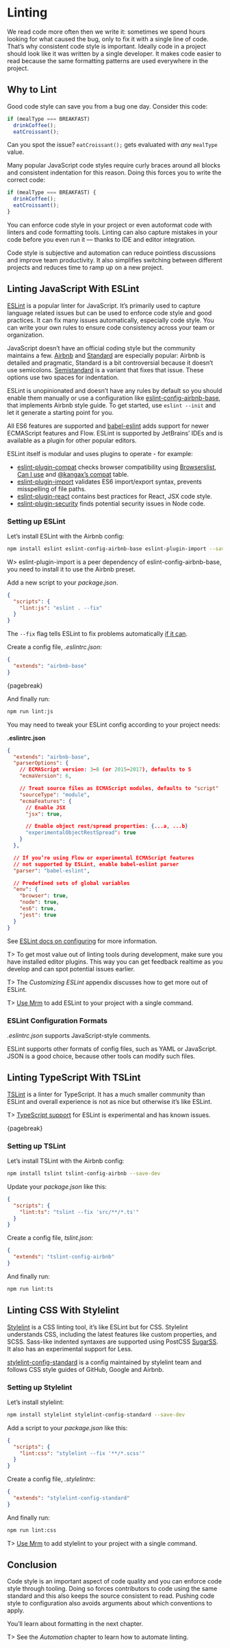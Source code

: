 # Linting

We read code more often then we write it: sometimes we spend hours looking for what caused the bug, only to fix it with a single line of code. That’s why consistent code style is important. Ideally code in a project should look like it was written by a single developer. It makes code easier to read because the same formatting patterns are used everywhere in the project.

## Why to Lint

Good code style can save you from a bug one day. Consider this code:

<!-- prettier-ignore -->
```js
if (mealType === BREAKFAST)
  drinkCoffee();
  eatCroissant();
```

Can you spot the issue? `eatCroissant();` gets evaluated with _any_ `mealType` value.

Many popular JavaScript code styles require curly braces around all blocks and consistent indentation for this reason. Doing this forces you to write the correct code:

```js
if (mealType === BREAKFAST) {
  drinkCoffee();
  eatCroissant();
}
```

You can enforce code style in your project or even autoformat code with linters and code formatting tools. Linting can also capture mistakes in your code before you even run it — thanks to IDE and editor integration.

Code style is subjective and automation can reduce pointless discussions and improve team productivity. It also simplifies switching between different projects and reduces time to ramp up on a new project.

## Linting JavaScript With ESLint

[ESLint](http://eslint.org/) is a popular linter for JavaScript. It’s primarily used to capture language related issues but can be used to enforce code style and good practices. It can fix many issues automatically, especially code style. You can write your own rules to ensure code consistency across your team or organization.

JavaScript doesn’t have an official coding style but the community maintains a few. [Airbnb](https://github.com/airbnb/javascript) and [Standard](http://standardjs.com/) are especially popular: Airbnb is detailed and pragmatic, Standard is a bit controversial because it doesn’t use semicolons. [Semistandard](https://www.npmjs.com/package/semistandard) is a variant that fixes that issue. These options use two spaces for indentation.

ESLint is unopinionated and doesn’t have any rules by default so you should enable them manually or use a configuration like [eslint-config-airbnb-base](https://www.npmjs.com/package/eslint-config-airbnb-base), that implements Airbnb style guide. To get started, use `eslint --init` and let it generate a starting point for you.

All ES6 features are supported and [babel-eslint](https://www.npmjs.com/package/babel-eslint) adds support for newer ECMAScript features and Flow. ESLint is supported by JetBrains’ IDEs and is available as a plugin for other popular editors.

ESLint itself is modular and uses plugins to operate - for example:

* [eslint-plugin-compat](https://www.npmjs.com/package/eslint-plugin-compat) checks browser compatibility using [Browserslist](https://github.com/ai/browserslist), [Can I use](http://caniuse.com/) and [@kangax’s compat](http://kangax.github.io/compat-table/es6/) table.
* [eslint-plugin-import](https://www.npmjs.com/package/eslint-plugin-import) validates ES6 import/export syntax, prevents misspelling of file paths.
* [eslint-plugin-react](https://www.npmjs.com/package/eslint-plugin-react) contains best practices for React, JSX code style.
* [eslint-plugin-security](https://www.npmjs.com/package/eslint-plugin-security) finds potential security issues in Node code.

### Setting up ESLint

Let’s install ESLint with the Airbnb config:

```bash
npm install eslint eslint-config-airbnb-base eslint-plugin-import --save-dev
```

W> eslint-plugin-import is a peer dependency of eslint-config-airbnb-base, you need to install it to use the Airbnb preset.

Add a new script to your _package.json_.

```json
{
  "scripts": {
    "lint:js": "eslint . --fix"
  }
}
```

The `--fix` flag tells ESLint to fix problems automatically [if it can](https://eslint.org/docs/rules/).

Create a config file, _.eslintrc.json_:

```json
{
  "extends": "airbnb-base"
}
```

{pagebreak}

And finally run:

```bash
npm run lint:js
```

You may need to tweak your ESLint config according to your project needs:

**.eslintrc.json**

```json
{
  "extends": "airbnb-base",
  "parserOptions": {
    // ECMAScript version: 3—8 (or 2015—2017), defaults to 5
    "ecmaVersion": 6,

    // Treat source files as ECMAScript modules, defaults to "script"
    "sourceType": "module",
    "ecmaFeatures": {
      // Enable JSX
      "jsx": true,

      // Enable object rest/spread properties: {...a, ...b}
      "experimentalObjectRestSpread": true
    }
  },

  // If you’re using Flow or experimental ECMAScript features
  // not supported by ESLint, enable babel-eslint parser
  "parser": "babel-eslint",

  // Predefined sets of global variables
  "env": {
    "browser": true,
    "node": true,
    "es6": true,
    "jest": true
  }
}
```

See [ESLint docs on configuring](http://eslint.org/docs/user-guide/configuring) for more information.

T> To get most value out of linting tools during development, make sure you have installed editor plugins. This way you can get feedback realtime as you develop and can spot potential issues earlier.

T> The _Customizing ESLint_ appendix discusses how to get more out of ESLint.

T> [Use Mrm](https://github.com/sapegin/mrm-tasks/tree/master/packages/mrm-task-eslint) to add ESLint to your project with a single command.

### ESLint Configuration Formats

_.eslintrc.json_ supports JavaScript-style comments.

ESLint supports other formats of config files, such as YAML or JavaScript. JSON is a good choice, because other tools can modify such files.

## Linting TypeScript With TSLint

[TSLint](https://palantir.github.io/tslint/) is a linter for TypeScript. It has a much smaller community than ESLint and overall experience is not as nice but otherwise it’s like ESLint.

T> [TypeScript support](https://github.com/eslint/typescript-eslint-parser) for ESLint is experimental and has known issues.

{pagebreak}

### Setting up TSLint

Let’s install TSLint with the Airbnb config:

```bash
npm install tslint tslint-config-airbnb --save-dev
```

Update your _package.json_ like this:

```json
{
  "scripts": {
    "lint:ts": "tslint --fix 'src/**/*.ts'"
  }
}
```

Create a config file, _tslint.json_:

```json
{
  "extends": "tslint-config-airbnb"
}
```

And finally run:

```bash
npm run lint:ts
```

## Linting CSS With Stylelint

[Stylelint](https://stylelint.io/) is a CSS linting tool, it’s like ESLint but for CSS. Stylelint understands CSS, including the latest features like custom properties, and SCSS. Sass-like indented syntaxes are supported using PostCSS [SugarSS](https://github.com/postcss/sugarss). It also has an experimental support for Less.

[stylelint-config-standard](https://www.npmjs.com/package/stylelint-config-standard) is a config maintained by stylelint team and follows CSS style guides of GitHub, Google and Airbnb.

### Setting up Stylelint

Let’s install stylelint:

```bash
npm install stylelint stylelint-config-standard --save-dev
```

Add a script to your _package.json_ like this:

```json
{
  "scripts": {
    "lint:css": "stylelint --fix '**/*.scss'"
  }
}
```

Create a config file, _.stylelintrc_:

```json
{
  "extends": "stylelint-config-standard"
}
```

And finally run:

```bash
npm run lint:css
```

T> [Use Mrm](https://github.com/sapegin/mrm-tasks/tree/master/packages/mrm-task-stylelint) to add stylelint to your project with a single command.

## Conclusion

Code style is an important aspect of code quality and you can enforce code style through tooling. Doing so forces contributors to code using the same standard and this also keeps the source consistent to read. Pushing code style to configuration also avoids arguments about which conventions to apply.

You’ll learn about formatting in the next chapter.

T> See the _Automation_ chapter to learn how to automate linting.
